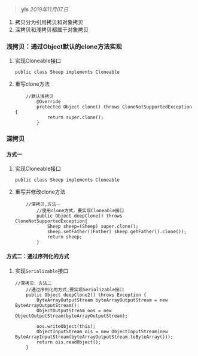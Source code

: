 > **yls**   *2019年11月07日*

1. 拷贝分为引用拷贝和对象拷贝
2. 深拷贝和浅拷贝都属于对象拷贝

### 浅拷贝：通过Object默认的clone方法实现
1. 实现Cloneable接口
    ```$xslt
   public class Sheep implements Cloneable
    ```
2. 重写clone方法
    ```$xslt
        //默认浅拷贝
            @Override
            protected Object clone() throws CloneNotSupportedException {
                return super.clone();
            }
   
    ```
### 深拷贝
#### 方式一
1. 实现Cloneable接口
    ```$xslt
   public class Sheep implements Cloneable
    ```
2. 重写并修改clone方法
    ```$xslt
        //深拷贝,方法一
            //使用clone方式，要实现Cloneable接口
            public Object deepClone() throws CloneNotSupportedException{
                Sheep sheep=(Sheep) super.clone();
                sheep.setFather((Father) sheep.getFather().clone());
                return sheep;
            }
    ```

#### 方式二：通过序列化的方式
1. 实现`Serializable`接口
    ```$xslt
    //深拷贝，方法二
        //通过序列化的方式,要实现Serializable接口
        public Object deepClone2() throws Exception {
            ByteArrayOutputStream byteArrayOutputStream = new ByteArrayOutputStream();
            ObjectOutputStream oos = new ObjectOutputStream(byteArrayOutputStream);
    
            oos.writeObject(this);
            ObjectInputStream ois = new ObjectInputStream(new ByteArrayInputStream(byteArrayOutputStream.toByteArray()));
            return ois.readObject();
        }
    ```